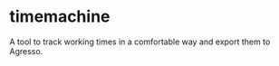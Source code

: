 timemachine
===========

A tool to track working times in a comfortable way and export them to Agresso.